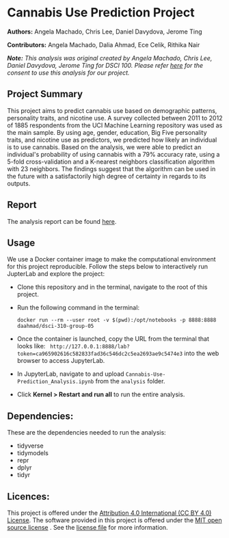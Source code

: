 # **Cannabis Use Prediction Project**
 __Authors:__ Angela Machado, Chris Lee, Daniel Davydova, Jerome Ting

__Contributors:__ Angela Machado, Dalia Ahmad, Ece Celik, Rithika Nair

___Note:__ This analysis was original created by Angela Machado, Chris Lee, Daniel Davydova, Jerome Ting for DSCI 100. Please refer [here](/consent/consent.png) for the consent to use this analysis for our project._
&nbsp;

## **Project Summary** ##
This project aims to predict cannabis use based on demographic patterns, personality traits, and nicotine use. A survey collected between 2011 to 2012 of 1885 respondents from the UCI Machine Learning repository was used as the main sample. By using age, gender, education, Big Five personality traits, and nicotine use as predictors, we predicted how likely an individual is to use cannabis. Based on the analysis, we were able to predict an individual's probability of using cannabis with a 79% accuracy rate, using a 5-fold cross-validation and a K-nearest neighbors classification algorithm with 23 neighbors. The findings suggest that the algorithm can be used in the future with a satisfactorily high degree of certainty in regards to its outputs.


## **Report** ##

The analysis report can be found [here](/analysis/Cannabis-Use-Prediction_Analysis.ipynb).


## **Usage** ##

We use a Docker container image to make the computational environment for this project reproducible. Follow the steps below to interactively run JupterLab and explore the project:

- Clone this repository and in the terminal, navigate to the root of this project. 
- Run the following command in the terminal: 

   ```docker run --rm --user root -v $(pwd):/opt/notebooks -p 8888:8888 daahmad/dsci-310-group-05```

- Once the container is launched, copy the URL from the terminal that looks like: ``` http://127.0.0.1:8888/lab?token=ca965902616c582833fad36c546dc2c5ea2693ae9c5474e3``` into the web browser to access JupyterLab.
- In JupyterLab, navigate to and upload ```Cannabis-Use-Prediction_Analysis.ipynb``` from the ```analysis``` folder.
- Click __Kernel > Restart and run all__ to run the entire analysis.


## __Dependencies:__

These are the dependencies needed to run the analysis:
- tidyverse
- tidymodels
- repr
- dplyr
- tidyr


## **Licences:** ##
This project is offered under the [Attribution 4.0 International (CC BY 4.0) License](https://creativecommons.org/licenses/by/4.0/). The software provided in this project is offered under the [MIT open source license](https://opensource.org/license/mit/) . See the [license file](/LICENSE.md) for more information.


